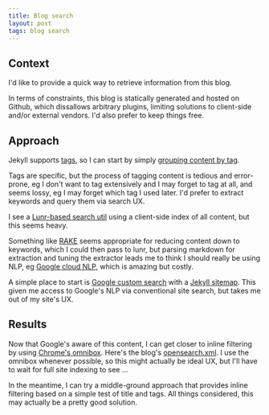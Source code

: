 ```yaml
---
title: Blog search
layout: post
tags: blog search
---
```



## Context

I'd like to provide a quick way to retrieve information from this blog.

In terms of constraints, this blog is statically generated and hosted on Github, which dissallows arbitrary plugins, limiting solutions to client-side and/or external vendors. I'd also prefer to keep things free.

## Approach

Jekyll supports [tags](https://jekyllrb.com/docs/variables/#page-variables), so I can start by simply [grouping content by tag](https://github.com/erikeldridge/erikeldridge.github.com/blob/08c14fabce69f58d2c7de8f3300b9484018d4311/tags.html).

Tags are specific, but the process of tagging content is tedious and error-prone, eg I don't want to tag extensively and I may forget to tag at all, and seems lossy, eg I may forget which tag I used later. I'd prefer to extract keywords and query them via search UX.

I see a [Lunr-based search util](https://github.com/slashdotdash/jekyll-lunr-js-search) using a client-side index of all content, but this seems heavy.

Something like [RAKE](https://github.com/nok/rake-text-ruby) seems appropriate for reducing content down to keywords, which I could then pass to lunr, but parsing markdown for extraction and tuning the extractor leads me to think I should really be using NLP, eg [Google cloud NLP](https://cloud.google.com/natural-language/), which is amazing but costly.

A simple place to start is [Google custom search](https://cse.google.com) with a [Jekyll sitemap](http://davidensinger.com/2013/03/generating-a-sitemap-in-jekyll-without-a-plugin/). This given me access to Google's NLP via conventional site search, but takes me out of my site's UX.

## Results 

Now that Google's aware of this content, I can get closer to inline filtering by using [Chrome's omnibox](https://www.chromium.org/tab-to-search). Here's the blog's [opensearch.xml](http://erikeldridge.com/opensearch.xml). I use the omnibox whenever possible, so this might actually be ideal UX, but I'll have to wait for full site indexing to see ...

In the meantime, I can try a middle-ground approach that provides inline filtering based on a simple test of title and tags. All things considered, this may actually be a pretty good solution.

